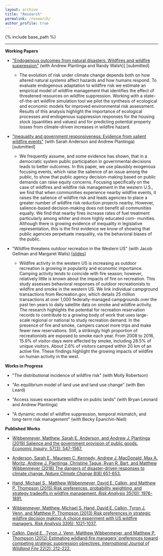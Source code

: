 ```yaml
---
layout: archive
title: "Research"
permalink: /research/
author_profile: true
---
```


{% include base_path %}

------

**Working Papers**
* ["Endogenous outcomes from natural disasters: Wildfires and wildfire suppression"](/files/fire-suppression.pdf) (with Andrew Plantinga and Randy Walsh)] [submitted]

	* The evolution of risk under climate change depends both on how altered natural systems affect hazards and how humans respond. To evaluate endogenous adaptation to wildfire risk we estimate an empirical model of wildfire management that identifies the effect of threatened resources on wildfire suppression. Working with a state-of-the-art wildfire simulation tool we pilot the synthesis of ecological and economic models for improved environmental risk assessment. Results of this analysis highlight the importance of ecological processes and endogenous suppression responses for the housing stock (quantities and values) and for predicting potential property losses from climate-driven increases in wildfire hazard.

* ["Inequality and government responsiveness: Evidence from salient wildfire events"](/files/agency-responsiveness.pdf) (with Sarah Anderson and Andrew Plantinga) [submitted]

	* We frequently assume, and some evidence has shown, that in a democratic system public participation in governmental decisions leads to better outcomes. In this paper, we use plausibly exogenous focusing events, which raise the salience of an issue among the public, to show that public agency decision-making based on public demands can raise equity concerns. Focusing specifically on the case of wildfires and wildfire risk management in the western U.S., we find that when communities experience nearby wildfire events, it raises the salience of wildfire risk and leads agencies to place a greater number of wildfire risk reduction projects nearby. However, salience-based decision-making does not benefit all communities equally. We find that nearby fires increase rates of fuel treatment particularly among whiter and more highly educated com- munities. Although there is growing evidence of inequality in legislative representation, this is the first evidence we know of showing that public agencies perpetuate inequality, via the behavioral biases of the public.

* "Wildfire threatens outdoor recreation in the Western US" (with Jacob Gellman and Margaret Walls) [[slides](/files/aere-camping-slides.pdf)]

	* Wildfire activity in the western US is increasing as outdoor recreation is growing in popularity and economic importance. Camping activity tends to coincide with fire season; however, relatively little is known about the impacts of fire on recreation. This study assesses behavioral responses of outdoor recreationists to wildfire and smoke in the western US. We link individual campground transactions from Recreation.gov, which details 25 million transactions at over 1,000 federally-managed campgrounds over the past ten years to daily satellite data on smoke and wildfire activity. The research highlights the potential for recreation reservation records to contribute to a growing body of work that uses large-scale regional or national to study recreation demand. In the presence of fire and smoke, campers cancel more trips and make fewer new reservations. Still, a strikingly high proportion of recreationists are exposed to smoke each year. From 2008 to 2016, 15.9% of visitor-days were affected by smoke, including 28.5% of unique visitors. About 2.6% of visitors camped within 20 km of an active fire. These findings highlight the growing impacts of wildfire on human activity in the west. 

**Works in Progress**
* "The distributional incidence of wildfire risk" (with Molly Robertson)

* "An equilibrium model of land use and land use change" (with Ben Leard)

* "Access issues exacerbate wildfire on public lands" (with Bryan Leonard and Andrew Plantinga)

* "A dynamic model of wildfire suppression, temporal mismatch, and long-term risk management" (with Becky Epanchin-Niell)

**Published Works**

* [Wibbenmeyer, Matthew, Sarah E. Anderson, and Andrew J. Plantinga (2019) Salience and the government provision of public goods. _Economic Inquiry_, 57(3): 547-1567.](https://onlinelibrary.wiley.com/doi/abs/10.1111/ecin.12781?casa_token=9PrR3w5OXw8AAAAA:iP7cabqb6rdcjHqxhJ85g6sqlNauJclXpmkgVuI7nIGGAKRqnOIRkJQq3rKKsbZGFi_xkb0nOiQzlUo)

* [Anderson, Sarah E., Maureen C. Kennedy, Andrew J. MacDonald, Max A. Moritz, Andrew J. Plantinga, Christine Tague, Ryan R. Bart, and Matthew Wibbenmeyer (2018) The dangers of disaster-driven responses to climate change. _Nature Climate Change_ 8(8) 651-653.](https://www.nature.com/articles/s41558-018-0208-8)

* [Hand, Michael S., Matthew Wibbenmeyer, David E. Calkin, and Matthew P. Thompson (2015) Risk preferences, probability weighting, and strategy tradeoffs in wildfire management. _Risk Analysis_ 35(10): 1976-1891.](https://onlinelibrary.wiley.com/doi/10.1111/risa.12457)

* [Wibbenmeyer, Matthew, Michael S. Hand, David E. Calkin, Tyron J. Venn, and Matthew P. Thompson (2013) Risk preferences in strategic wildfire decision making: A choice experiment with US wildfire managers. _Risk Analysis_ 33(6): 1021-1037.](https://onlinelibrary.wiley.com/doi/full/10.1111/j.1539-6924.2012.01894.x)

* [Calkin, David E., Tyron J. Venn, Matthew Wibbenmeyer, and Matthew P. Thompson (2012) Estimating wildland fire managers’ preferences toward competing strategic suppression objectives. _International Journal of Wildland Fire_ 22(2): 212-222.](https://www.publish.csiro.au/WF/WF11075)
